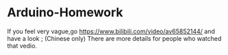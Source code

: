 # Arduino-Homework
If you feel very vague,go https://www.bilibili.com/video/av65852144/ and have a look ; (Chinese only)
There are more details for people who watched that vedio. 
